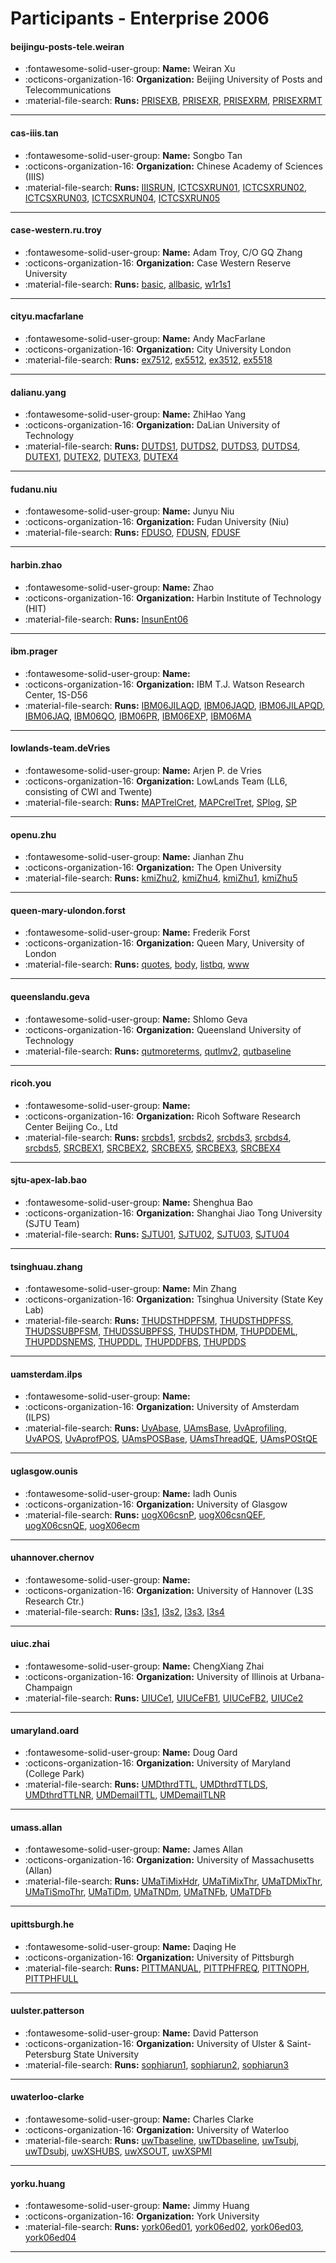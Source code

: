 # Participants - Enterprise 2006 

#### beijingu-posts-tele.weiran 
 - :fontawesome-solid-user-group: **Name:** Weiran Xu 
 - :octicons-organization-16: **Organization:** Beijing University of Posts and Telecommunications 
 - :material-file-search: **Runs:** [PRISEXB](./runs.md#prisexb), [PRISEXR](./runs.md#prisexr), [PRISEXRM](./runs.md#prisexrm), [PRISEXRMT](./runs.md#prisexrmt) 

---
#### cas-iiis.tan 
 - :fontawesome-solid-user-group: **Name:** Songbo Tan 
 - :octicons-organization-16: **Organization:** Chinese Academy of Sciences (IIIS) 
 - :material-file-search: **Runs:** [IIISRUN](./runs.md#iiisrun), [ICTCSXRUN01](./runs.md#ictcsxrun01), [ICTCSXRUN02](./runs.md#ictcsxrun02), [ICTCSXRUN03](./runs.md#ictcsxrun03), [ICTCSXRUN04](./runs.md#ictcsxrun04), [ICTCSXRUN05](./runs.md#ictcsxrun05) 

---
#### case-western.ru.troy 
 - :fontawesome-solid-user-group: **Name:** Adam Troy, C/O GQ Zhang 
 - :octicons-organization-16: **Organization:** Case Western Reserve University 
 - :material-file-search: **Runs:** [basic](./runs.md#basic), [allbasic](./runs.md#allbasic), [w1r1s1](./runs.md#w1r1s1) 

---
#### cityu.macfarlane 
 - :fontawesome-solid-user-group: **Name:** Andy MacFarlane 
 - :octicons-organization-16: **Organization:** City University London 
 - :material-file-search: **Runs:** [ex7512](./runs.md#ex7512), [ex5512](./runs.md#ex5512), [ex3512](./runs.md#ex3512), [ex5518](./runs.md#ex5518) 

---
#### dalianu.yang 
 - :fontawesome-solid-user-group: **Name:** ZhiHao Yang 
 - :octicons-organization-16: **Organization:** DaLian University of Technology 
 - :material-file-search: **Runs:** [DUTDS1](./runs.md#dutds1), [DUTDS2](./runs.md#dutds2), [DUTDS3](./runs.md#dutds3), [DUTDS4](./runs.md#dutds4), [DUTEX1](./runs.md#dutex1), [DUTEX2](./runs.md#dutex2), [DUTEX3](./runs.md#dutex3), [DUTEX4](./runs.md#dutex4) 

---
#### fudanu.niu 
 - :fontawesome-solid-user-group: **Name:** Junyu Niu 
 - :octicons-organization-16: **Organization:** Fudan University (Niu) 
 - :material-file-search: **Runs:** [FDUSO](./runs.md#fduso), [FDUSN](./runs.md#fdusn), [FDUSF](./runs.md#fdusf) 

---
#### harbin.zhao 
 - :fontawesome-solid-user-group: **Name:** Zhao 
 - :octicons-organization-16: **Organization:** Harbin Institute of Technology (HIT) 
 - :material-file-search: **Runs:** [InsunEnt06](./runs.md#insunent06) 

---
#### ibm.prager 
 - :fontawesome-solid-user-group: **Name:**  
 - :octicons-organization-16: **Organization:** IBM T.J. Watson Research Center, 1S-D56 
 - :material-file-search: **Runs:** [IBM06JILAQD](./runs.md#ibm06jilaqd), [IBM06JAQD](./runs.md#ibm06jaqd), [IBM06JILAPQD](./runs.md#ibm06jilapqd), [IBM06JAQ](./runs.md#ibm06jaq), [IBM06QO](./runs.md#ibm06qo), [IBM06PR](./runs.md#ibm06pr), [IBM06EXP](./runs.md#ibm06exp), [IBM06MA](./runs.md#ibm06ma) 

---
#### lowlands-team.deVries 
 - :fontawesome-solid-user-group: **Name:** Arjen P. de Vries 
 - :octicons-organization-16: **Organization:** LowLands Team (LL6, consisting of CWI and Twente) 
 - :material-file-search: **Runs:** [MAPTrelCret](./runs.md#maptrelcret), [MAPCrelTret](./runs.md#mapcreltret), [SPlog](./runs.md#splog), [SP](./runs.md#sp) 

---
#### openu.zhu 
 - :fontawesome-solid-user-group: **Name:** Jianhan Zhu 
 - :octicons-organization-16: **Organization:** The Open University 
 - :material-file-search: **Runs:** [kmiZhu2](./runs.md#kmizhu2), [kmiZhu4](./runs.md#kmizhu4), [kmiZhu1](./runs.md#kmizhu1), [kmiZhu5](./runs.md#kmizhu5) 

---
#### queen-mary-ulondon.forst 
 - :fontawesome-solid-user-group: **Name:** Frederik Forst 
 - :octicons-organization-16: **Organization:** Queen Mary, University of London 
 - :material-file-search: **Runs:** [quotes](./runs.md#quotes), [body](./runs.md#body), [listbq](./runs.md#listbq), [www](./runs.md#www) 

---
#### queenslandu.geva 
 - :fontawesome-solid-user-group: **Name:** Shlomo Geva 
 - :octicons-organization-16: **Organization:** Queensland University of Technology 
 - :material-file-search: **Runs:** [qutmoreterms](./runs.md#qutmoreterms), [qutlmv2](./runs.md#qutlmv2), [qutbaseline](./runs.md#qutbaseline) 

---
#### ricoh.you 
 - :fontawesome-solid-user-group: **Name:**  
 - :octicons-organization-16: **Organization:** Ricoh Software Research Center Beijing Co., Ltd 
 - :material-file-search: **Runs:** [srcbds1](./runs.md#srcbds1), [srcbds2](./runs.md#srcbds2), [srcbds3](./runs.md#srcbds3), [srcbds4](./runs.md#srcbds4), [srcbds5](./runs.md#srcbds5), [SRCBEX1](./runs.md#srcbex1), [SRCBEX2](./runs.md#srcbex2), [SRCBEX5](./runs.md#srcbex5), [SRCBEX3](./runs.md#srcbex3), [SRCBEX4](./runs.md#srcbex4) 

---
#### sjtu-apex-lab.bao 
 - :fontawesome-solid-user-group: **Name:** Shenghua Bao 
 - :octicons-organization-16: **Organization:** Shanghai Jiao Tong University (SJTU Team) 
 - :material-file-search: **Runs:** [SJTU01](./runs.md#sjtu01), [SJTU02](./runs.md#sjtu02), [SJTU03](./runs.md#sjtu03), [SJTU04](./runs.md#sjtu04) 

---
#### tsinghuau.zhang 
 - :fontawesome-solid-user-group: **Name:** Min Zhang 
 - :octicons-organization-16: **Organization:** Tsinghua University (State Key Lab) 
 - :material-file-search: **Runs:** [THUDSTHDPFSM](./runs.md#thudsthdpfsm), [THUDSTHDPFSS](./runs.md#thudsthdpfss), [THUDSSUBPFSM](./runs.md#thudssubpfsm), [THUDSSUBPFSS](./runs.md#thudssubpfss), [THUDSTHDM](./runs.md#thudsthdm), [THUPDDEML](./runs.md#thupddeml), [THUPDDSNEMS](./runs.md#thupddsnems), [THUPDDL](./runs.md#thupddl), [THUPDDFBS](./runs.md#thupddfbs), [THUPDDS](./runs.md#thupdds) 

---
#### uamsterdam.ilps 
 - :fontawesome-solid-user-group: **Name:**  
 - :octicons-organization-16: **Organization:** University of Amsterdam (ILPS) 
 - :material-file-search: **Runs:** [UvAbase](./runs.md#uvabase), [UAmsBase](./runs.md#uamsbase), [UvAprofiling](./runs.md#uvaprofiling), [UvAPOS](./runs.md#uvapos), [UvAprofPOS](./runs.md#uvaprofpos), [UAmsPOSBase](./runs.md#uamsposbase), [UAmsThreadQE](./runs.md#uamsthreadqe), [UAmsPOStQE](./runs.md#uamspostqe) 

---
#### uglasgow.ounis 
 - :fontawesome-solid-user-group: **Name:** Iadh Ounis	 
 - :octicons-organization-16: **Organization:** University of Glasgow 
 - :material-file-search: **Runs:** [uogX06csnP](./runs.md#uogx06csnp), [uogX06csnQEF](./runs.md#uogx06csnqef), [uogX06csnQE](./runs.md#uogx06csnqe), [uogX06ecm](./runs.md#uogx06ecm) 

---
#### uhannover.chernov 
 - :fontawesome-solid-user-group: **Name:**  
 - :octicons-organization-16: **Organization:** University of Hannover (L3S Research Ctr.) 
 - :material-file-search: **Runs:** [l3s1](./runs.md#l3s1), [l3s2](./runs.md#l3s2), [l3s3](./runs.md#l3s3), [l3s4](./runs.md#l3s4) 

---
#### uiuc.zhai 
 - :fontawesome-solid-user-group: **Name:** ChengXiang Zhai 
 - :octicons-organization-16: **Organization:** University of Illinois at Urbana-Champaign 
 - :material-file-search: **Runs:** [UIUCe1](./runs.md#uiuce1), [UIUCeFB1](./runs.md#uiucefb1), [UIUCeFB2](./runs.md#uiucefb2), [UIUCe2](./runs.md#uiuce2) 

---
#### umaryland.oard 
 - :fontawesome-solid-user-group: **Name:** Doug Oard 
 - :octicons-organization-16: **Organization:** University of Maryland (College Park) 
 - :material-file-search: **Runs:** [UMDthrdTTL](./runs.md#umdthrdttl), [UMDthrdTTLDS](./runs.md#umdthrdttlds), [UMDthrdTTLNR](./runs.md#umdthrdttlnr), [UMDemailTTL](./runs.md#umdemailttl), [UMDemailTLNR](./runs.md#umdemailtlnr) 

---
#### umass.allan 
 - :fontawesome-solid-user-group: **Name:** James Allan 
 - :octicons-organization-16: **Organization:** University of Massachusetts (Allan) 
 - :material-file-search: **Runs:** [UMaTiMixHdr](./runs.md#umatimixhdr), [UMaTiMixThr](./runs.md#umatimixthr), [UMaTDMixThr](./runs.md#umatdmixthr), [UMaTiSmoThr](./runs.md#umatismothr), [UMaTiDm](./runs.md#umatidm), [UMaTNDm](./runs.md#umatndm), [UMaTNFb](./runs.md#umatnfb), [UMaTDFb](./runs.md#umatdfb) 

---
#### upittsburgh.he 
 - :fontawesome-solid-user-group: **Name:** Daqing He 
 - :octicons-organization-16: **Organization:** University of Pittsburgh 
 - :material-file-search: **Runs:** [PITTMANUAL](./runs.md#pittmanual), [PITTPHFREQ](./runs.md#pittphfreq), [PITTNOPH](./runs.md#pittnoph), [PITTPHFULL](./runs.md#pittphfull) 

---
#### uulster.patterson 
 - :fontawesome-solid-user-group: **Name:** David Patterson 
 - :octicons-organization-16: **Organization:** University of Ulster & Saint-Petersburg State University 
 - :material-file-search: **Runs:** [sophiarun1](./runs.md#sophiarun1), [sophiarun2](./runs.md#sophiarun2), [sophiarun3](./runs.md#sophiarun3) 

---
#### uwaterloo-clarke 
 - :fontawesome-solid-user-group: **Name:** Charles Clarke 
 - :octicons-organization-16: **Organization:** University of Waterloo 
 - :material-file-search: **Runs:** [uwTbaseline](./runs.md#uwtbaseline), [uwTDbaseline](./runs.md#uwtdbaseline), [uwTsubj](./runs.md#uwtsubj), [uwTDsubj](./runs.md#uwtdsubj), [uwXSHUBS](./runs.md#uwxshubs), [uwXSOUT](./runs.md#uwxsout), [uwXSPMI](./runs.md#uwxspmi) 

---
#### yorku.huang 
 - :fontawesome-solid-user-group: **Name:** Jimmy Huang 
 - :octicons-organization-16: **Organization:** York University 
 - :material-file-search: **Runs:** [york06ed01](./runs.md#york06ed01), [york06ed02](./runs.md#york06ed02), [york06ed03](./runs.md#york06ed03), [york06ed04](./runs.md#york06ed04) 

---
